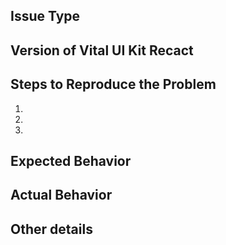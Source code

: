 
## Issue Type

<!-- Choose one category: Bug report  |  Feature request  |  Other -->

## Version of Vital UI Kit Recact

<!-- Specify the Vital UI Kit Recact version -->

## Steps to Reproduce the Problem
1.
1.
1.
  
## Expected Behavior


## Actual Behavior


## Other details

